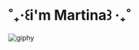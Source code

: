 <h1 align = "left"> ˚₊‧꒰i'm Martina꒱ ‧₊˚ </h1>

![giphy](https://github.com/martigdf/martigdf/assets/115803827/9bafa6a4-52e0-4a5f-ba96-8837621288c7)


<!--
**martigdf/martigdf** is a ✨ _special_ ✨ repository because its `README.md` (this file) appears on your GitHub profile.

Here are some ideas to get you started:

- 🔭 I’m currently working on ...
- 🌱 I’m currently learning ...
- 👯 I’m looking to collaborate on ...
- 🤔 I’m looking for help with ...
- 💬 Ask me about ...
- 📫 How to reach me: ...
- 😄 Pronouns: ...
- ⚡ Fun fact: ...
-->
